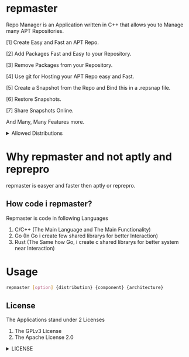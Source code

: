 # repmaster

Repo Manager is an Application written in C++ that allows you to Manage many APT Repositories.

[1] Create Easy and Fast an APT Repo.

[2] Add Packages Fast and Easy to your Repository.

[3] Remove Packages from your Repository.

[4] Use git for Hosting your APT Repo easy and Fast.

[5] Create a Snapshot from the Repo and Bind this in a .repsnap file.

[6] Restore Snapshots.

[7] Share Snapshots Online.


And Many, Many Features more.

<details>
    <summary>Allowed Distributions</summary>
    <ol>
        <li><a href="https://www.debian.org" style="color: cyan;">Debian</a></li>
        <li><a href="https://www.ubuntu.com" style="color: cyan;">Ubuntu</a></li>
        <li><a href="https://www.linuxmint.com" style="color: cyan;">Linux Mint</a></li>
        <li><a href="https://www.kali.org" style="color: cyan;">Kali Linux</a></li>
        <li><a href="https://www.termux.dev" style="color: cyan;">Termux</a></li>
    </ol>
</details>

# Why repmaster and not aptly and reprepro

repmaster is easyer and faster then aptly or reprepro.

How code i repmaster?
---------------------

Repmaster is code in following Languages

1. C/C++ (The Main Language and The Main Functionality)
2. Go (In Go i create few shared librarys for better Interaction)
3. Rust (The Same how Go, i create c shared librarys for better system near Interaction)

# Usage

```bash
repmaster [option] {distribution} {component} {architecture}
```

## License

The Applications stand under 2 Licenses

1. The GPLv3 License
2. The Apache License 2.0

<details>
    <summary>LICENSE</summary>
    <ol>
        <li><a href="LICENSE.txt">Apache License 2.0</a></li>
        <li><a href="LICENSE.md">Gnu General Public License v3.0</a></li>
    </ol>
</details>
